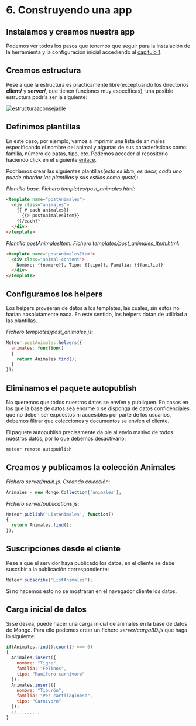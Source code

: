 # 6. Construyendo una app

## Instalamos y creamos nuestra app

Podemos ver todos los pasos que tenemos que seguir para la instalación de la herramienta y la configuración inicial accediendo al [capítulo 1](instalando.md).

## Creamos estructura

 Pese a que la estructura es prácticamente libre(exceptuando los directorios **client/** y **server/**, que tienen funciones muy específicas), una posible estructura podría ser la siguiente:

![estructuraaconsejable](http://i.imgur.com/9pWEIrG.png)

## Definimos plantillas

En este caso, por ejemplo, vamos a imprimir una lista de animales especificando el nombre del animal y algunas de sus características como: familia, número de patas, tipo, etc. Podemos acceder al repositorio haciendo click en el siguiente [enlace](https://github.com/JosueTC94/animalesMeteor.git).

Podríamos crear las siguientes plantillas(*esto es libre, es decir, cada uno puede abordar las plantillas y sus estilos como guste*):

*Plantilla base. Fichero templates/post_animales.html*:
```html
<template name="postAnimales">
  <div class="animales">
    {{ # each animales}}
      {{> postAnimalesItem}}
    {{/each}}
  </div>
</template>
```

*Plantilla postAnimalesItem. Fichero templates/post_animales_item.html*:
```html
<template name="postAnimalesItem">
  <div class="animal-content">
    Nombre: {{nombre}}, Tipo: {{tipo}}, Familia: {{familia}}
  </div>
</template>
```

## Configuramos los helpers
Los helpers proveerán de datos a los templates, las cuales, sin estos no harían absolutamente nada. En este sentido, los helpers dotan de utilidad a las plantillas.

*Fichero templates/post_animales.js*:

```javascript
Meteor.postAnimales.helpers({
  animales: function()
  {
    return Animales.find();
  }
});
```

## Eliminamos el paquete autopublish

No queremos que todos nuestros datos se envíen y publiquen. En casos en los que la base de datos sea enorme o se disponga de datos confidenciales que no deben ser expuestos ni accesibles por parte de los usuarios, debemos filtrar que colecciones y documentos se envíen el cliente.

El paquete autopublish precisamente da pie al envío masivo de todos nuestros datos, por lo que debemos desactivarlo:

```bash
meteor remote autopublish
```

## Creamos y publicamos la colección Animales

*Fichero server/main.js. Creando colección*:
```javascript
Animales = new Mongo.Collection('animales');
```

*Fichero server/publications.js*:
```javascript
Meteor.publish('ListAnimales', function()
{
  return Animales.find();
});
```

## Suscripciones desde el cliente

Pese a que el servidor haya publicado los datos, en el cliente se debe suscribir a la publicación correspondiente:

```javascript
Meteor.subscribe('ListAnimales');
```

Si no hacemos esto no se mostrarán en el navegador cliente los datos.

## Carga inicial de datos

Si se desea, puede hacer una carga inicial de animales en la base de datos de Mongo. Para ello podemos crear un fichero *server/cargaBD.js* que haga lo siguiente:

```javascript
if(Animales.find().count() === 0)
{
  Animales.insert({
    nombre: "Tigre",
    familia: "Felinos",
    tipo: "Mamífero carnívoro"
  });
  Animales.insert({
    nombre: "Tiburón",
    familia: "Pez cartilaginoso",
    tipo: "Carnívoro"
  });
  //.........
}
```
